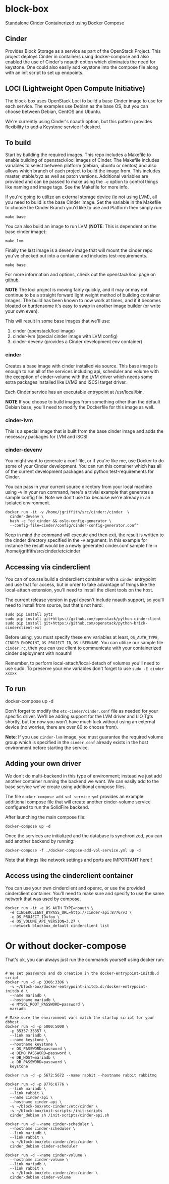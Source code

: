 # block-box
Standalone Cinder Containerized using Docker Compose

## Cinder
Provides Block Storage as a service as part of the OpenStack Project.
This project deploys Cinder in containers using docker-compose and
also enabled the use of Cinder's noauth option which eliminates the
need for keystone.  One could also easily add keystone into the
compose file along with an init script to set up endpoints.

## LOCI (Lightweight Open Compute Initiative)
The block-box uses OpenStack Loci to build a base Cinder image to use
for each service.  The examples use Debian as the base OS, but you can
choose between Debian, CentOS and Ubuntu.

We're currently using Cinder's noauth option, but this pattern provides
flexibility to add a Keystone service if desired.

## To build
Start by building the required images.  This repo includes a Makefile to
enable building of openstack/loci images of Cinder.  The
Makefile includes variables to select between platform (debian, ubuntu or
centos) and also allows which branch of each project to build the image from.
This includes master, stable/xyz as well as patch versions.  Additional
variables are provided and can be passed to make using the `-e` option to
control things like naming and image tags.  See the Makefile for more info.

If you're going to utilize an external storage device (ie not using LVM), all
you need to build is the base Cinder image.  Set the variable in the Makefile
to choose the Cinder Branch you'd like to use and Platform then simply run:

```make base```

You can also build an image to run LVM (**NOTE**: This is dependent on the base cinder image):

```make lvm```

Finally the last image is a devenv image that will mount the cinder repo you've
checked out into a container and includes test-requirements.

```make base```

For more information and options, check out the openstack/loci page
on [github](https://github.com/openstack/loci).

**NOTE** The loci project is moving fairly quickly, and it may or may not
continue to be a straight forward light weight method of building container
Images. The build has been known to now work at times, and if it becomes
bloated or burdensome it's easy to swap in another image builder (or write your
own even).

This will result in some base images that we'll use:

1. cinder (openstack/loci image)
2. cinder-lvm (special cinder image with LVM config)
3. cinder-devenv (provides a Cinder development env container)

### cinder
Creates a base image with cinder installed via source.  This base image is
enough to run all of the services including api, scheduler and volume with
the exception of cinder-volume with the LVM driver which needs some extra
packages installed like LVM2 and iSCSI target driver.

Each Cinder service has an executable entrypoint at /usr/local/bin.

**NOTE** If you choose to build images from something other than the default Debian
base, you'll need to modify the Dockerfile for this image as well.

### cinder-lvm
This is a special image that is built from the base cinder image and adds the
necessary packages for LVM and iSCSI.

### cinder-devenv
You might want to generate a conf file, or if you're like me, use Docker to do
some of your Cinder development.  You can run this container which has all of
the current development packages and python test-requirements for Cinder.

You can pass in your current source directory from your local machine using -v
in your run command, here's a trivial example that generates a sample config
file.  Note we don't use tox because we're already in an isolated environment.

```shell
docker run -it -v /home/jgriffith/src/cinder:/cinder  \
  cinder-devenv \
  bash -c "cd cinder && oslo-config-generator \
  --config-file=cinder/config/cinder-config-generator.conf"
```

Keep in mind the command will execute and then exit, the result is written to
the cinder directory specified in the -v argument.  In this example for
instance the result would be a newly generated cinder.conf.sample file in
/home/jgriffith/src/cinder/etc/cinder

## Accessing via cinderclient
You can of course build a cinderclient container with a `cinder` entrypoint and
use that for access, but in order to take advantage of things like the
local-attach extension, you'll need to install the client tools on the host.

The current release version in pypi doesn't include noauth
support, so you'll need to install from source, but that's not hard:

```shell
sudo pip install pytz
sudo pip install git+https://github.com/openstack/python-cinderclient
sudo pip install git+https://github.com/openstack/python-brick-cinderclient-ext
```
Before using, you must specify these env variables at least,
``OS_AUTH_TYPE``, ``CINDER_ENDPOINT``, ``OS_PROJECT_ID``, ``OS_USERNAME``.
You can utilize our sample file ``cinder.rc``, then you can use client
to communicate with your containerized cinder deployment with noauth!!


Remember, to perform local-attach/local-detach of volumes you'll need to use
sudo.  To preserve your env variables don't forget to use `sudo -E cinder xxxxx`

## To run
docker-compose up -d

Don't forget to modify the `etc-cinder/cinder.conf` file as needed for your
specific driver.  We'll be adding support for the LVM driver and LIO Tgts
shortly, but for now you won't have much luck without using an external
device (no worries, there are over 80 to choose from).

**Note**: If you use ``cinder-lvm`` image, you must guarantee the required
volume group which is specified in the ``cinder.conf`` already exists in
the host environment before starting the service.

## Adding your own driver
We don't do multi-backend in this type of environment; instead we just add
another container running the backend we want.  We can easily add to the base
service we've create using additional compose files.

The file `docker-compose-add-vol-service.yml` provides an example additional
compose file that will create another cinder-volume service configured to run
the SolidFire backend.

After launching the main compose file:
```shell
docker-compose up -d
```

Once the services are initialized and the database is synchronized, you can add
another backend by running:
```shell
docker-compose -f ./docker-compose-add-vol-service.yml up -d
```

Note that things like network settings and ports are IMPORTANT here!!

## Access using the cinderclient container

You can use your own cinderclient and openrc, or use the provided cinderclient
container.  You'll need to make sure and specify to use the same network
that was used by compose.

```shell
docker run -it -e OS_AUTH_TYPE=noauth \
  -e CINDERCLIENT_BYPASS_URL=http://cinder-api:8776/v3 \
  -e OS_PROJECT_ID=foo \
  -e OS_VOLUME_API_VERSION=3.27 \
  --network blockbox_default cinderclient list
```

# Or without docker-compose
That's ok, you can always just run the commands yourself using docker run:
```shell

# We set passwords and db creation in the docker-entrypoint-initdb.d script
docker run -d -p 3306:3306 \
  -v ~/block-box/docker-entrypoint-initdb.d:/docker-entrypoint-initdb.d \
  --name mariadb \
  --hostname mariadb \
  -e MYSQL_ROOT_PASSWORD=password \
  mariadb

# Make sure the environment vars match the startup script for your dbhost
docker run -d -p 5000:5000 \
  -p 35357:35357 \
  --link mariadb \
  --name keystone \
  --hostname keystone \
  -e OS_PASSWORD=password \
  -e DEMO_PASSWORD=password \
  -e DB_HOST=mariadb \
  -e DB_PASSWORD=password \
  keystone

docker run -d -p 5672:5672 --name rabbit --hostname rabbit rabbitmq

docker run -d -p 8776:8776 \
  --link mariadb \
  --link rabbit \
  --name cinder-api \
  --hostname cinder-api \
  -v ~/block-box/etc-cinder:/etc/cinder \
  -v ~/block-box/init-scripts:/init-scripts
  cinder_debian sh /init-scripts/cinder-api.sh

docker run -d --name cinder-scheduler \
  --hostname cinder-scheduler \
  --link mariadb \
  --link rabbit \
  -v ~/block-box/etc-cinder:/etc/cinder \
  cinder_debian cinder-scheduler

docker run -d --name cinder-volume \
  --hostname cinder-volume \
  --link mariadb \
  --link rabbit \
  -v ~/block-box/etc-cinder:/etc/cinder \
  cinder-debian cinder-volume
```
